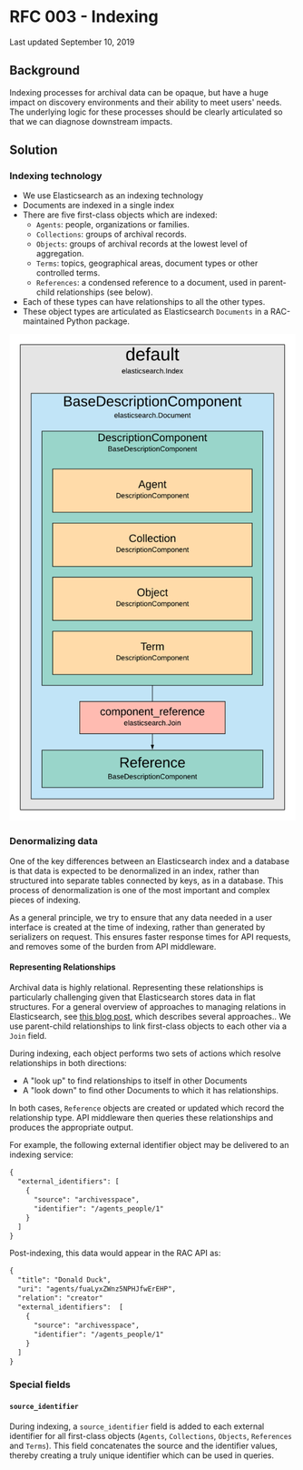 # RFC 003 - Indexing

Last updated September 10, 2019

## Background
Indexing processes for archival data can be opaque, but have a huge impact on discovery environments and their ability to meet users' needs. The underlying logic for these processes should be clearly articulated so that we can diagnose downstream impacts.

## Solution

### Indexing technology
  - We use Elasticsearch as an indexing technology
  - Documents are indexed in a single index
  - There are five first-class objects which are indexed:
    - `Agents`: people, organizations or families.
    - `Collections`: groups of archival records.
    - `Objects`: groups of archival records at the lowest level of aggregation.
    - `Terms`: topics, geographical areas, document types or other controlled terms.
    - `References`: a condensed reference to a document, used in parent-child relationships (see below).
  - Each of these types can have relationships to all the other types.
  - These object types are articulated as Elasticsearch `Documents` in a RAC-maintained Python package.

![index structure](003-index-structure.png)

### Denormalizing data
One of the key differences between an Elasticsearch index and a database is that data is expected to be denormalized in an index, rather than structured into separate tables connected by keys, as in a database. This process of denormalization is one of the most important and complex pieces of indexing.

As a general principle, we try to ensure that any data needed in a user interface is created at the time of indexing, rather than generated by serializers on request. This ensures faster response times for API requests, and removes some of the burden from API middleware.

#### Representing Relationships
Archival data is highly relational. Representing these relationships is particularly challenging given that Elasticsearch stores data in flat structures. For a general overview of approaches to managing relations in Elasticsearch, see [this blog post](https://www.elastic.co/blog/managing-relations-inside-elasticsearch), which describes several approaches.. We use parent-child relationships to link first-class objects to each other via a `Join` field.

During indexing, each object performs two sets of actions which resolve relationships in both directions:
  - A "look up" to find relationships to itself in other Documents
  - A "look down" to find other Documents to which it has relationships.

In both cases, `Reference` objects are created or updated which record the relationship type. API middleware then queries these relationships and produces the appropriate output.

For example, the following external identifier object may be delivered to an indexing service:

```
{
  "external_identifiers": [
    {
      "source": "archivesspace",
      "identifier": "/agents_people/1"
    }
  ]
}
```

Post-indexing, this data would appear in the RAC API as:

```
{
  "title": "Donald Duck",
  "uri": "agents/fuaLyxZWnz5NPHJfwErEHP",
  "relation": "creator"
  "external_identifiers":  [
    {
      "source": "archivesspace",
      "identifier": "/agents_people/1"
    }
  ]
}
```


### Special fields

#### `source_identifier`
During indexing, a `source_identifier` field is added to each external identifier for all first-class objects (`Agents`, `Collections`, `Objects`, `References` and `Terms`). This field concatenates the source and the identifier values, thereby creating a truly unique identifier which can be used in queries.
